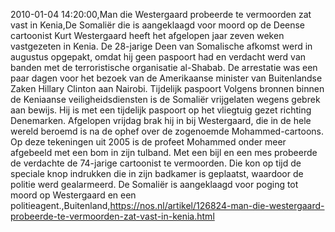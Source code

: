 2010-01-04 14:20:00,Man die Westergaard probeerde te vermoorden zat vast in Kenia,De Somaliër die is aangeklaagd voor moord op de Deense cartoonist Kurt Westergaard heeft het afgelopen jaar zeven weken vastgezeten in Kenia. De 28-jarige Deen van Somalische afkomst werd in augustus opgepakt, omdat hij geen paspoort had en verdacht werd van banden met de terroristische organisatie al-Shabab. De arrestatie was een paar dagen voor het bezoek van de Amerikaanse minister van Buitenlandse Zaken Hillary Clinton aan Nairobi. Tijdelijk paspoort Volgens bronnen binnen de Keniaanse veiligheidsdiensten is de Somaliër vrijgelaten wegens gebrek aan bewijs. Hij is met een tijdelijk paspoort op het vliegtuig gezet richting Denemarken. Afgelopen vrijdag brak hij in bij Westergaard, die in de hele wereld beroemd is na de ophef over de zogenoemde Mohammed-cartoons. Op deze tekeningen uit 2005 is de profeet Mohammed onder meer afgebeeld met een bom in zijn tulband. Met een bijl en een mes probeerde de verdachte de 74-jarige cartoonist te vermoorden. Die kon op tijd de speciale knop indrukken die in zijn badkamer is geplaatst, waardoor de politie werd gealarmeerd. De Somaliër is aangeklaagd voor poging tot moord op Westergaard en een politieagent.,Buitenland,https://nos.nl/artikel/126824-man-die-westergaard-probeerde-te-vermoorden-zat-vast-in-kenia.html